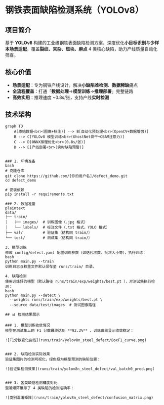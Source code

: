 # 钢铁表面缺陷检测系统（YOLOv8）

## 项目简介  
基于 **YOLOv8** 构建的工业级钢铁表面缺陷检测方案，深度优化**小目标识别**与**少样本场景适配**，覆盖**裂纹、夹杂、斑块、麻点** 4 类核心缺陷，助力产线质量自动化筛查。  


## 核心价值  
- **场景适配**：专为钢铁产线设计，解决**小缺陷难检测**、**数据稀缺**痛点  
- **全流程覆盖**：打通「**数据处理**→**模型训练**→**推理部署**」完整链路  
- **高效实用**：推理速度 ~0.8s/张，支持产线**实时检测**  


## 技术架构  
```mermaid
graph TD
    A[原始数据<br>(图像+标注)] --> B[自动化预处理<br>(OpenCV+数据增强)]
    B --> C[YOLOv8 模型训练<br>(GhostNet骨干+CBAM注意力)]
    C --> D[ONNX推理优化<br>(0.8s/张)]
    D --> E[产线部署<br>(实时缺陷预警)]


### 1. 环境准备  
bash
# 克隆仓库
git clone https://github.com/[你的用户名]/defect_demo.git
cd defect_demo

# 安装依赖
pip install -r requirements.txt

### 2. 数据准备
plaintext
data/
├── train/
│   ├── images/  # 训练图像（.jpg 格式）
│   └── labels/  # 标注文件（.txt 格式，YOLO 格式）
├── val/         # 验证集（结构同 train/）
└── test/        # 测试集（结构同 train/）

3. 模型训练
修改 config/defect.yaml 配置训练参数（如迭代次数、批次大小等），执行训练：
bash
python main.py --train
训练日志与权重文件默认保存至 runs/train/ 目录。

4. 缺陷检测
使用训练好的模型（默认路径 runs/train/exp/weights/best.pt ），对测试集执行检测：
bash
python main.py --detect \
  --weights runs/train/exp/weights/best.pt \
  --source data/test/images  # 测试图像路径

## 📊 检测结果展示  

### 1. 模型训练收敛情况  
模型在测试集上的 F1 分数最终达到 **92.3%** ，训练曲线显示收敛稳定：  

![F1分数变化曲线](runs/train/yolov8n_steel_defect/BoxF1_curve.png)  


### 2. 缺陷检测实际效果  
验证集图片的检测可视化，绿色框为模型预测的缺陷位置：  

![验证集检测效果](runs/train/yolov8n_steel_defect/val_batch0_pred.png)  


### 3. 各类缺陷检测精度对比  
混淆矩阵展示了 4 类缺陷的检测准确率：  

![类别混淆矩阵](runs/train/yolov8n_steel_defect/confusion_matrix.png)  
